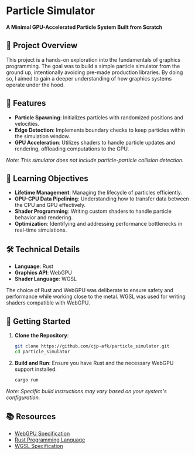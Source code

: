# Particle Simulator

**A Minimal GPU-Accelerated Particle System Built from Scratch**

## 🎯 Project Overview

This project is a hands-on exploration into the fundamentals of graphics programming. The goal was to build a simple particle simulator from the ground up, intentionally avoiding pre-made production libraries. By doing so, I aimed to gain a deeper understanding of how graphics systems operate under the hood.

## 🧪 Features

* **Particle Spawning**: Initializes particles with randomized positions and velocities.
* **Edge Detection**: Implements boundary checks to keep particles within the simulation window.
* **GPU Acceleration**: Utilizes shaders to handle particle updates and rendering, offloading computations to the GPU.

*Note: This simulator does not include particle-particle collision detection.*

## 🧠 Learning Objectives

* **Lifetime Management**: Managing the lifecycle of particles efficiently.
* **GPU-CPU Data Pipelining**: Understanding how to transfer data between the CPU and GPU effectively.
* **Shader Programming**: Writing custom shaders to handle particle behavior and rendering.
* **Optimization**: Identifying and addressing performance bottlenecks in real-time simulations.

## 🛠️ Technical Details

* **Language**: Rust
* **Graphics API**: WebGPU
* **Shader Language**: WGSL

The choice of Rust and WebGPU was deliberate to ensure safety and performance while working close to the metal. WGSL was used for writing shaders compatible with WebGPU.

## 🚀 Getting Started

1. **Clone the Repository**:

   ```bash
   git clone https://github.com/cjp-afk/particle_simulator.git
   cd particle_simulator
   ```

2. **Build and Run**:
   Ensure you have Rust and the necessary WebGPU support installed.

   ```bash
   cargo run
   ```

*Note: Specific build instructions may vary based on your system's configuration.*

## 📚 Resources

* [WebGPU Specification](https://gpuweb.github.io/gpuweb/)
* [Rust Programming Language](https://www.rust-lang.org/)
* [WGSL Specification](https://www.w3.org/TR/WGSL/)
